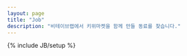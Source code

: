 ```yaml
---
layout: page
title: "Job"
description: "비테이브랩에서 키위마켓을 함께 만들 동료를 찾습니다."
---
```

{% include JB/setup %}
